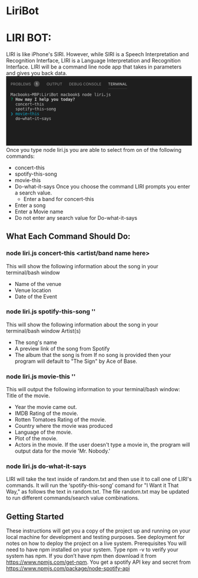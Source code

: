 # LiriBot
# LIRI BOT:

 LIRI is like iPhone's SIRI. However, while SIRI is a Speech Interpretation and Recognition Interface, LIRI is a Language Interpretation and Recognition Interface. LIRI will be a command line node app that takes in parameters and gives you back data.
![alt list of commands](commandlist.png )
Once you type node liri.js you are able to select from on of the following commands:
  - concert-this
  - spotify-this-song
  - movie-this
  - Do-what-it-says
Once you choose the command LIRI prompts you enter a search value.
	-	Enter a band for concert-this
  - Enter a song
  - Enter a Movie name
  - Do not enter any search value for Do-what-it-says

## What Each Command Should Do:

### node liri.js concert-this <artist/band name here>
This will show the following information about the song in your terminal/bash window
  - Name of the venue
  - Venue location
  - Date of the Event
### node liri.js spotify-this-song '<song name here>'
This will show the following information about the song in your terminal/bash window
Artist(s)
  - The song's name
  - A preview link of the song from Spotify
  - The album that the song is from
If no song is provided then your program will default to "The Sign" by Ace of Base.
  
### node liri.js movie-this '<movie name here>'
This will output the following information to your terminal/bash window: 
Title of the movie.
  - Year the movie came out. 
  - IMDB Rating of the movie.
  - Rotten Tomatoes Rating of the movie.
  - Country where the movie was produced
  - Language of the movie.
  - Plot of the movie.
  - Actors in the movie.
If the user doesn't type a movie in, the program will output data for the movie 'Mr. Nobody.'

### node liri.js do-what-it-says
LIRI will take the text inside of random.txt and then use it to call one of LIRI's commands.
It will run the ‘spotify-this-song’ comand for "I Want it That Way," as follows the text in random.txt.
The file random.txt may be updated to run different commands/search value combinations.

## Getting Started
These instructions will get you a copy of the project up and running on your local machine for development and testing purposes. See deployment for notes on how to deploy the project on a live system.
Prerequisites
You will need to have npm installed on your system. 
Type npm -v to verify your system has npm.
If you don’t have npm then download it from https://www.npmjs.com/get-npm. 
You get a  spotify API key and secret from https://www.npmjs.com/package/node-spotify-api 




